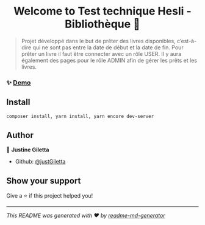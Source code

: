 <h1 align="center">Welcome to Test technique Hesli - Bibliothèque 👋</h1>
<p>
</p>

> Projet développé dans le but de prêter des livres disponibles, c’est-à-dire qui ne sont pas entre la date de début et la date de fin. Pour prêter un livre il faut être connecter avec un rôle USER. Il y aura également des pages pour le rôle ADMIN afin de gérer les prêts et les livres.

### ✨ [Demo](http://localhost:8000/)

## Install

```sh
composer install, yarn install, yarn encore dev-server
```

## Author

👤 **Justine Giletta**

* Github: [@justGiletta](https://github.com/justGiletta)

## Show your support

Give a ⭐️ if this project helped you!

***
_This README was generated with ❤️ by [readme-md-generator](https://github.com/kefranabg/readme-md-generator)_